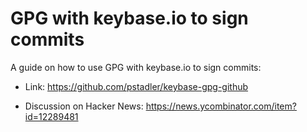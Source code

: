 # GPG with keybase.io to sign commits

A guide on how to use GPG with keybase.io to sign commits:

* Link: <https://github.com/pstadler/keybase-gpg-github>

* Discussion on Hacker News: <https://news.ycombinator.com/item?id=12289481>
